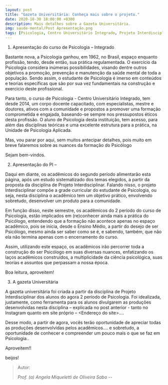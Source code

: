 ```yaml
---
layout: post
title: "Gazeta Universitária: Conheça mais sobre o projeto."
date: 2020-10-30 18:00:00 +0300
description: Mais detalhes sobre a Gazeta Universitária.
img: saude-mental/Post Apresentação.png
tags: [Psicologia, Centro Universitário Integrado, Projeto Interdisciplinar, Psicólogo, Universidade] 
---
```

1) Apresentação do curso de Psicologia – Integrado

Bastante nova, a Psicologia ganhou, em 1962, no Brasil, espaço enquanto profissão, tendo, desde então, sua prática regulamentada. O exercício da Psicologia considera inúmeras possibilidades, visando dentre outros objetivos a promoção, prevenção e manutenção da saúde mental de toda a população. Sendo assim, o estudante de Psicologia é imerso em conteúdos e teorias específicas que são por sua vez  fundamentais  na construção e exercicio deste profissional.

Para tanto, o curso de Psicologia - Centro Universitário Integrado, tem desde 2014, um corpo docente capacitado, com especialistas, mestre e doutores, ativos com a comunidade e propostos a promover uma formação comprometida e engajada, baseando-se sempre nos pressupostos éticos desta profissão. O aluno de Psicologia desta instituição, tem acesso, para além das disciplinas teóricas e uma excelente estrutura para a prática, na Unidade de Psicologia Aplicada.

Mas, vou parar por aqui, sem muitos antecipar detalhes, pois muito em breve falaremos sobre as nuances  da formação do Psicólogo

Sejam bem-vindos.


2) Apresentação do PI – 

 Daqui em diante, os acadêmicos do segundo período alimentarão esta página, após um estudo sistematizado dos temas elegidos, a partir da proposta da disciplina de Projeto Interdisciplinar. Falando nisso, o projeto Interdisciplinar compõe a grade curricular do estudante de Psicologia, ou seja, nesta disciplina o acadêmico tem um objetivo prático, envolvendo sobretudo, desenvolver um produto para a comunidade.

Em função disso, neste semestre, os acadêmicos do 2 período do curso de Psicologia, estão implicados em (re)conhecer ainda mais a prática do Psicólogo, entendendo que a formação não acontece apenas no espaço acadêmico, pois se inicia, desde o Ensino Médio, a partir do desejo de ser Psicólogo, mesmo ainda ser saber como se é, e sabendo, também, que não ela não termina apenas com o encerramento do curso.

Assim, utilizando este espaço, os acadêmicos irão percorrer toda a construção do ser Psicólogo em suas diversas nuances, enfatizando os laços acadêmicos construídos, a multiplicidade da ciência psicológica, suas teorias e assuntos que perpassam a nossa época.

Boa leitura, aproveitem!


3) A gazeta Universitária

A gazeta universitária foi criada a partir da disciplina de Projeto Interdisciplinar dos alunos do agora 2 período de Psicologia. Foi  idealizada, justamente, como ferramenta para os alunos divulgarem as produções desenvolvidas nesta disciplina –  explicada no post anterior - tanto no Instagram quanto em site próprio – <Endereço do site>....  

Desse modo, a partir de agora, vocês terão oportunidade de apreciar todas as produções desenvolvidas pelos acadêmicos.... e sobretudo, a oportunidade de conhecer e compreender um pouco mais o que se faz em Psicologia..

Aproveitem!!


beijos!

> Autor:
>
> <cite> Prof. (a) Angela Miqueletti de Oliveira Sabo </cite>
-- 
